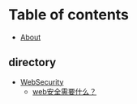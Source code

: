 # Table of contents

* [About](README.md)

## directory

* [WebSecurity](directory/websecurity/README.md)
  * [web安全需要什么？](directory/websecurity/web-an-quan-xu-yao-shi-mo.md)
